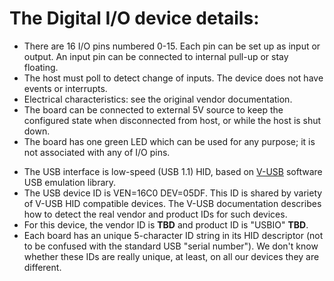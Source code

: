 
The Digital I/O device details:
=========================

* There are 16 I/O pins numbered 0-15. Each pin can be set up as input or output. An input pin can be connected to internal pull-up or stay floating.
* The host must poll to detect change of inputs. The device does not have events or interrupts.
* Electrical characteristics: see the original vendor documentation.
* The board can be connected to external 5V source to keep the configured state when disconnected from host, or while the host is shut down.
* The board has one green LED which can be used for any purpose; it is not associated with any of I/O pins.
- The USB interface is low-speed (USB 1.1) HID, based on [V-USB](http://www.obdev.at/products/vusb/) software USB emulation library.
- The USB device ID is VEN=16C0 DEV=05DF. This ID is shared by variety of V-USB HID compatible devices. The V-USB documentation describes how to detect the real vendor and product IDs for such devices.
- For this device, the vendor ID is **TBD** and product ID is "USBIO" **TBD**.
- Each board has an unique 5-character ID string in its HID descriptor (not to be confused with the standard USB "serial number"). We don't know whether these IDs are really unique, at least, on all our devices they are different.
